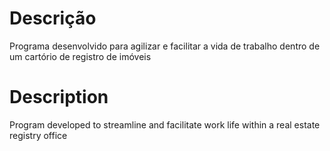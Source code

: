 # Descrição

Programa desenvolvido para agilizar e facilitar a vida de trabalho dentro de um cartório de registro de imóveis

# Description

Program developed to streamline and facilitate work life within a real estate registry office
